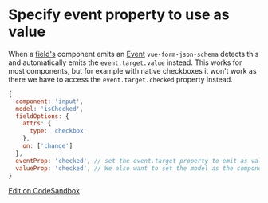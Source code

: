 # Specify event property to use as value

When a [field's](../guide/ui-schema.md) component emits an [Event](https://developer.mozilla.org/en-US/docs/Web/API/Event) `vue-form-json-schema` detects this and automatically emits the `event.target.value` instead. This works for most components, but for example with native checkboxes it won't work as there we have to access the `event.target.checked` property instead.

```js
{
  component: 'input',
  model: 'isChecked',
  fieldOptions: {
    attrs: {
      type: 'checkbox'
    },
    on: ['change']
  },
  eventProp: 'checked', // set the event.target property to emit as value
  valueProp: 'checked', // We also want to set the model as the component's 'checked' attribute
}
```

<basic-event-prop />

<a href="">Edit on CodeSandbox</a>

